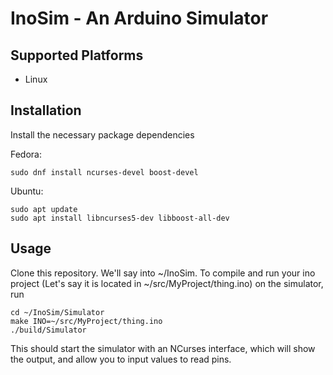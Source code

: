# InoSim - An Arduino Simulator

## Supported Platforms
- Linux

## Installation
Install the necessary package dependencies

Fedora:
```
sudo dnf install ncurses-devel boost-devel
```

Ubuntu:
```
sudo apt update
sudo apt install libncurses5-dev libboost-all-dev
```

## Usage
Clone this repository. We'll say into ~/InoSim.
To compile and run your ino project (Let's say it is located in ~/src/MyProject/thing.ino) on the simulator, run
```
cd ~/InoSim/Simulator
make INO=~/src/MyProject/thing.ino
./build/Simulator
```

This should start the simulator with an NCurses interface, which will show the output, and allow you to input values to read pins.
